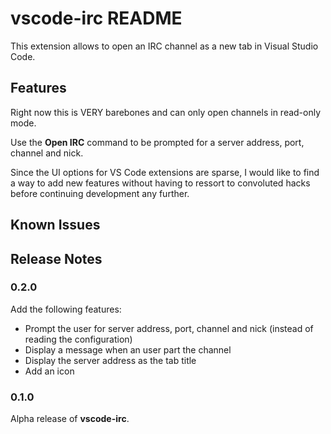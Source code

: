 # vscode-irc README

This extension allows to open an IRC channel as a new tab in Visual Studio Code.

## Features

Right now this is VERY barebones and can only open channels in read-only 
mode.

Use the **Open IRC** command to be prompted for a server address, port, channel
and nick.

Since the UI options for VS Code extensions are sparse, I would like to find a 
way to add new features without having to ressort to convoluted hacks before 
continuing development any further.

## Known Issues

## Release Notes

### 0.2.0

Add the following features:
* Prompt the user for server address, port, channel and nick (instead of reading
the configuration)
* Display a message when an user part the channel
* Display the server address as the tab title
* Add an icon

### 0.1.0

Alpha release of **vscode-irc**. 
